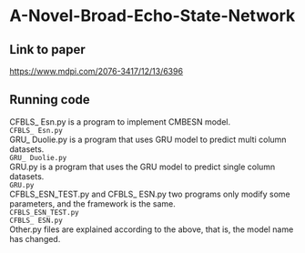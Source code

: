# A-Novel-Broad-Echo-State-Network
## Link to paper 
https://www.mdpi.com/2076-3417/12/13/6396
## Running code
CFBLS_ Esn.py is a program to implement CMBESN model.  
`CFBLS_ Esn.py`   
GRU_ Duolie.py is a program that uses GRU model to predict multi column datasets.  
`GRU_ Duolie.py`  
GRU.py is a program that uses the GRU model to predict single column datasets.  
`GRU.py`  
CFBLS_ESN_TEST.py and CFBLS_ ESN.py two programs only modify some parameters, and the framework is the same.  
`CFBLS_ESN_TEST.py`  
`CFBLS_ ESN.py`  
Other.py files are explained according to the above, that is, the model name has changed.  
